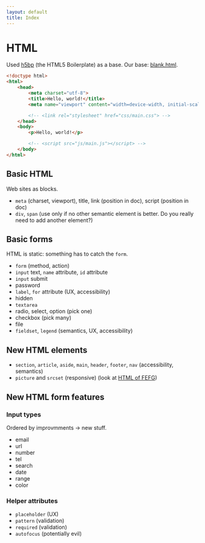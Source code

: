 ```yaml
---
layout: default
title: Index
---
```


# HTML

Used [h5bp](https://html5boilerplate.com/) (the HTML5 Boilerplate) as a base. Our base: [blank.html](blank.html).

```html
<!doctype html>
<html>
    <head>
        <meta charset="utf-8">
        <title>Hello, world!</title>
        <meta name="viewport" content="width=device-width, initial-scale=1">

        <!-- <link rel="stylesheet" href="css/main.css"> -->
    </head>
    <body>
        <p>Hello, world!</p>

        <!-- <script src="js/main.js"></script> -->
    </body>
</html>
```

## Basic HTML

Web sites as blocks.

* `meta` (charset, viewport), title, link (position in doc), script (position in doc)
* `div`, `span` (use only if no other semantic element is better. Do you really need to add another element?)

## Basic forms

HTML is static: something has to catch the `form`.

* `form` (method, action)
* `input` text, `name` attribute, `id` attribute
* `input` submit
* password
* `label`, `for` attribute (UX, accessibility)
* hidden
* `textarea`
* radio, select, option (pick one)
* checkbox (pick many)
* file
* `fieldset`, `legend` (semantics, UX, accessibility)

## New HTML elements

* `section`, `article`, `aside`, `main`, `header`, `footer`, `nav` (accessibility, semantics)
* `picture` and `srcset` (responsive) (look at [HTML of FEFG](http://fefg.projectcodex.co/html.html))

## New HTML form features

### Input types

Ordered by improvmments -> new stuff.

* email
* url
* number
* tel
* search
* date
* range
* color

### Helper attributes

* `placeholder` (UX)
* `pattern` (validation)
* `required` (validation)
* `autofocus` (potentially evil)
